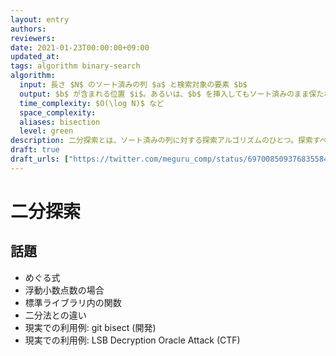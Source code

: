 ```yaml
---
layout: entry
authors:
reviewers:
date: 2021-01-23T00:00:00+09:00
updated_at:
tags: algorithm binary-search
algorithm:
  input: 長さ $N$ のソート済みの列 $a$ と検索対象の要素 $b$
  output: $b$ が含まれる位置 $i$。あるいは、$b$ を挿入してもソート済みのまま保たれるような区間 $\lbrack l, r)$
  time_complexity: $O(\log N)$ など
  space_complexity:
  aliases: bisection
  level: green
description: 二分探索とは、ソート済みの列に対する探索アルゴリズムのひとつ。探索すべき区間の中央の要素を調べることで探索すべき区間の長さを半々にし、区間の長さ $N$ に対し $O(\log N)$ で位置を特定する。
draft: true
draft_urls: ["https://twitter.com/meguru_comp/status/697008509376835584"]
---
```


# 二分探索

## 話題

-   めぐる式
-   浮動小数点数の場合
-   標準ライブラリ内の関数
-   二分法との違い
-   現実での利用例: git bisect (開発)
-   現実での利用例: LSB Decryption Oracle Attack (CTF)
